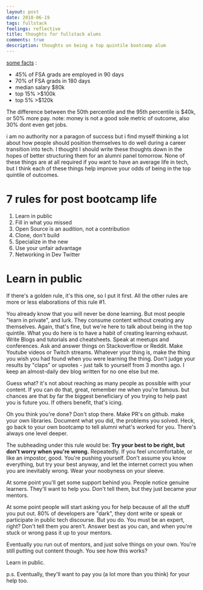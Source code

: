 ```yaml
---
layout: post
date: 2018-06-19
tags: fullstack
feelings: reflective
title: thoughts for fullstack alums
comments: true
description: thoughts on being a top quintile bootcamp alum
---
```


[some facts](https://static.spacecrafted.com/b13328575ece40d8853472b9e0cf2047/r/a245d7876c624d4f9987cb4bd4f3f6e6/1/Fullstack%20Academy%20(New%20York).pdf) :

- 45% of FSA grads are employed in 90 days
- 70% of FSA grads in 180 days
- median salary $80k
- top 15% >$100k
- top 5% >$120k

The difference between the 50th percentile and the 95th percentile is $40k, or 50% more pay. note: money is not a good sole metric of outcome, also 30% dont even get jobs.

i am no authority nor a paragon of success but i find myself thinking a lot about how people should position themselves to do well during a career transition into tech. I thought I should write these thoughts down in the hopes of better structuring them for an alumni panel tomorrow. None of these things are at all required if you want to have an average life in tech, but I think each of these things help improve your odds of being in the top quintile of outcomes.

# 7 rules for post bootcamp life

1. Learn in public
2. Fill in what you missed
3. Open Source is an audition, not a contribution
4. Clone, don't build
5. Specialize in the new
6. Use your unfair advantage
7. Networking in Dev Twitter

# Learn in public

If there's a golden rule, it's this one, so I put it first. All the other rules are more or less elaborations of this rule #1.

You already know that you will never be done learning. But most people "learn in private", and lurk. They consume content without creating any themselves. Again, that's fine, but we're here to talk about being in the top quintile. What you do here is to have a habit of creating learning exhaust. Write Blogs and tutorials and cheatsheets. Speak at meetups and conferences. Ask and answer things on Stackoverflow or Reddit. Make Youtube videos or Twitch streams. Whatever your thing is, make the thing you wish you had found when you were learning the thing. Don't judge your results by "claps" or upvotes - just talk to yourself from 3 months ago. I keep an almost-daily dev blog written for no one else but me.

Guess what? it's not about reaching as many people as possible with your content. If you can do that, great, remember me when you're famous. but chances are that by far the biggest beneficiary of you trying to help past you is future you. If others benefit, that's icing.

Oh you think you're done? Don't stop there. Make PR's on github. make your own libraries. Document what you did, the problems you solved. Heck, go back to your own bootcamp to tell alumni what's worked for you. There's always one level deeper.

The subheading under this rule would be: **Try your best to be right, but don't worry when you're wrong.** Repeatedly. If you feel uncomfortable, or like an impostor, good. You're pushing yourself. Don't assume you know everything, but try your best anyway, and let the internet correct you when you are inevitably wrong. Wear your noobyness on your sleeve.

At some point you'll get some support behind you. People notice genuine learners. They'll want to help you. Don't tell them, but they just became your mentors.

At some point people will start asking you for help because of all the stuff you put out. 80% of developers are "dark", they dont write or speak or participate in public tech discourse. But you do. You must be an expert, right? Don't tell them you aren't. Answer best as you can, and when you're stuck or wrong pass it up to your mentors.

Eventually you run out of mentors, and just solve things on your own. You're still putting out content though. You see how this works?

Learn in public.

p.s. Eventually, they'll want to pay you (a lot more than you think) for your help too.
